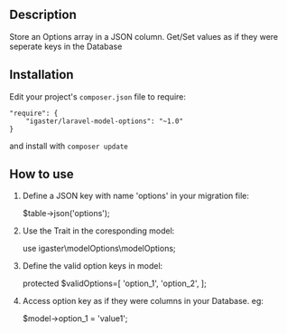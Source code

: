 ## Description
Store an Options array in a JSON column. Get/Set values as if they were seperate keys in the Database

## Installation

Edit your project's `composer.json` file to require:

    "require": {
        "igaster/laravel-model-options": "~1.0"
    }

and install with `composer update`

## How to use

1. Define a JSON key with name 'options' in your migration file:


    $table->json('options');


2. Use the Trait in the coresponding model:

    use igaster\modelOptions\modelOptions;

3. Define the valid option keys in model:

    protected $validOptions=[
        'option_1',
        'option_2',
    ];

4. Access option key as if they were columns in your Database. eg:

	$model->option_1 = 'value1';
